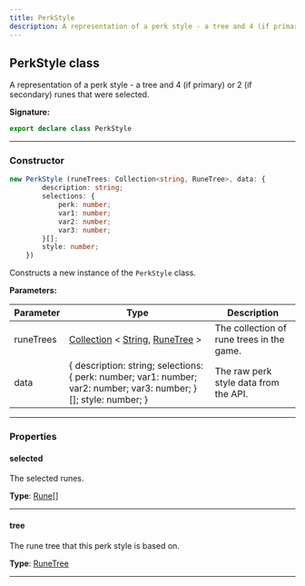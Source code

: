 ```yaml
---
title: PerkStyle
description: A representation of a perk style - a tree and 4 (if primary) or 2 (if secondary) runes that were selected.
---
```


## PerkStyle class

A representation of a perk style - a tree and 4 (if primary) or 2 (if secondary) runes that were selected.

**Signature:**

```ts
export declare class PerkStyle 
```

---

### Constructor

```ts
new PerkStyle (runeTrees: Collection<string, RuneTree>, data: {
        description: string;
        selections: {
            perk: number;
            var1: number;
            var2: number;
            var3: number;
        }[];
        style: number;
    })
```

Constructs a new instance of the `PerkStyle` class.

**Parameters:**

| Parameter | Type | Description |
| --------- | ---- | ----------- |
| runeTrees | [Collection](https://discord.js.org/#/docs/collection/stable/class/Collection) \< [String](https://developer.mozilla.org/en-US/docs/Web/JavaScript/Reference/Global_Objects/String), [RuneTree](/api/RuneTree.md) \> | The collection of rune trees in the game. |
| data | {         description: string;         selections: {             perk: number;             var1: number;             var2: number;             var3: number;         }[];         style: number;     } | The raw perk style data from the API. |
---

### Properties

#### selected

The selected runes.



**Type**: [Rune](/api/Rune.md)[]

---

#### tree

The rune tree that this perk style is based on.



**Type**: [RuneTree](/api/RuneTree.md)

---

